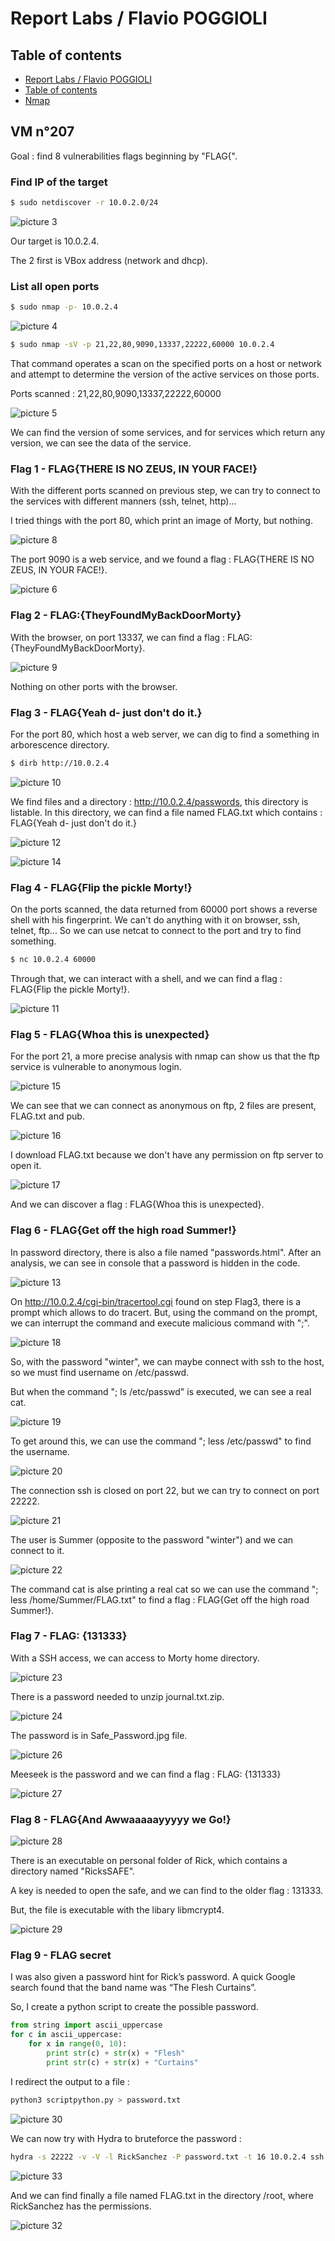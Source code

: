 # Report Labs / Flavio POGGIOLI

## Table of contents

  - [Report Labs / Flavio POGGIOLI](#report-labs--flavio-poggioli)
  - [Table of contents](#table-of-contents)
  - [Nmap](#nmap)


## VM n°207 

Goal : find 8 vulnerabilities flags beginning by "FLAG{".

### Find IP of the target
  
  ```bash
  $ sudo netdiscover -r 10.0.2.0/24
  ```
![picture 3](../images/d3d871b56ca16ee5b9b9ebaad68ac00140d7bc4045115ce2f262985e4eac8bfb.png)  

Our target is 10.0.2.4. 

The 2 first is VBox address (network and dhcp).

### List all open ports
  
  ```bash
  $ sudo nmap -p- 10.0.2.4
  ```
  ![picture 4](../images/46b46c45bff383ec5c6f5ed005114fd16f8d8b3d5ce19dd1c613166813623a50.png)  


```bash
$ sudo nmap -sV -p 21,22,80,9090,13337,22222,60000 10.0.2.4
```

That command operates a scan on the specified ports on a host or network and attempt to determine the version of the active services on those ports. 

Ports scanned : 21,22,80,9090,13337,22222,60000

![picture 5](../images/d1d862eef18773ac04c81d1ca694d994baad9c448add4eb7b2b20c4df6e615e3.png)  

We can find the version of some services, and for services which return any version, we can see the data of the service.

### Flag 1 - FLAG{THERE IS NO ZEUS, IN YOUR FACE!}

With the different ports scanned on previous step, we can try to connect to the services with different manners (ssh, telnet, http)...

I tried things with the port 80, which print an image of Morty, but nothing.

![picture 8](../images/0e72ea710bd116daa472f9cbab190a5071a7dd6aa96788c55448eddc8d2f1d1f.png)  

The port 9090 is a web service, and we found a flag : FLAG{THERE IS NO ZEUS, IN YOUR FACE!}.

![picture 6](../images/2e0080edc3cada760aadc48c3b7478ccf34f32abb33a57421f539f132b92138a.png)  

### Flag 2 - FLAG:{TheyFoundMyBackDoorMorty}

With the browser, on port 13337, we can find a flag : FLAG:{TheyFoundMyBackDoorMorty}.

![picture 9](../images/c104793dc2e75a413a996b150efa6903a318b34cd8b36d8a9ae7b7fe4ac1cf5c.png)  

Nothing on other ports with the browser.

### Flag 3 - FLAG{Yeah d- just don't do it.}

For the port 80, which host a web server, we can dig to find a something in arborescence directory.

```bash
$ dirb http://10.0.2.4
```

![picture 10](../images/59b6932517ac65bc914e74865ca3a0733f9244c335bfd5d3cab2fed56ef1c743.png)  

We find files and a directory : http://10.0.2.4/passwords, this directory is listable.
In this directory, we can find a file named FLAG.txt which contains : FLAG{Yeah d- just don't do it.}

![picture 12](../images/10cbe76c0d34fcde81ae7f9153943de609c58d8d0be631595babcc9ead99598a.png) 

![picture 14](../images/e779f9cb8b87ebded0217381553daa5eb022e2b370be5584cec4576514d14e2c.png)


### Flag 4 - FLAG{Flip the pickle Morty!}

On the ports scanned, the data returned from 60000 port shows a reverse shell with his fingerprint. We can't do anything with it on browser, ssh, telnet, ftp... So we can use netcat to connect to the port and try to find something.

```bash
$ nc 10.0.2.4 60000
```
Through that, we can interact with a shell, and we can find a flag : FLAG{Flip the pickle Morty!}.

![picture 11](../images/6b2f48934cc9126698ec9fa41c1378ecc38d360d856960742912407b2dd3bdfa.png)  

### Flag 5 - FLAG{Whoa this is unexpected} 

For the port 21, a more precise analysis with nmap can show us that the ftp service is vulnerable to anonymous login.

![picture 15](../images/985bccabaf0ada6390eeb8b9d2f3204a90b14587af9de83b99e45365295c5cbe.png)  

We can see that we can connect as anonymous on ftp, 2 files are present, FLAG.txt and pub.

![picture 16](../images/d12a4b1da91e399d496348f2c8fd588de6a5fe9275f722c7049fc12c1966ad49.png)  

I download FLAG.txt because we don't have any permission on ftp server to open it.

![picture 17](../images/ef129d29883cbd50bfaa07252370c03cc3196233b606a567799433f12b50d49d.png)  

And we can discover a flag : FLAG{Whoa this is unexpected}.

### Flag 6 - FLAG{Get off the high road Summer!}

In password directory, there is also a file named "passwords.html". After an analysis, we can see in console that a password is hidden in the code.

![picture 13](../images/8ca44e2a59a8f86bc80cec643bf16ebaac1ebc22135ba5d4c643cc5f6a008fa7.png) 


On http://10.0.2.4/cgi-bin/tracertool.cgi found on step Flag3, there is a prompt which allows to do tracert. But, using the command on the prompt, we can interrupt the command and execute malicious command with ";".

![picture 18](../images/797927299f718d85e9ac05c1e0afdfeea16067f5cfe925f045367316095e8581.png)  

So, with the password "winter", we can maybe connect with ssh to the host, so we must find username on /etc/passwd.

But when the command "; ls /etc/passwd" is executed, we can see a real cat.

![picture 19](../images/6a1704eb179441519ff6324c9bafb6799645af7ded3734f6274208c6f2c216d0.png)  

To get around this, we can use the command "; less /etc/passwd" to find the username.

![picture 20](../images/7354f46bdd59bfcbea0f13ce50154fdfddbc4287aa26000521713077ba475f87.png)  


The connection ssh is closed on port 22, but we can try to connect on port 22222.

![picture 21](../images/e0590b6e267d81a81390dccecd6f8594ec73538e4840abbdcc90f07ebed56863.png)  

The user is Summer (opposite to the password "winter") and we can connect to it.

![picture 22](../images/2346ffaadc886004bb4d633ba3c26182a1110595fb33d3717cb15dc9db9497c7.png)  

The command cat is alse printing a real cat so we can use the command "; less /home/Summer/FLAG.txt" to find a flag : FLAG{Get off the high road Summer!}.

### Flag 7 - FLAG: {131333} 

With a SSH access, we can access to Morty home directory.

![picture 23](../images/496ce5fb2f7a68967ed299972b4b073cc1c25a4ee2da47d03ded61162c6010c0.png)  

There is a password needed to unzip journal.txt.zip.

![picture 24](../images/4d15f2ee5e459d7a0c44a0927616c16a937220e8a18798501cc4a689e26d1d21.png)  

The password is in Safe_Password.jpg file.

![picture 26](../images/c0c727d514ca420c74dfa39c84999ab88a0a9cb043be3bea8b3ffe3d75719b42.png)  

Meeseek is the password and we can find a flag : FLAG: {131333} 

![picture 27](../images/0a6acef3189d0cd8c1bd75c662ddb184e71e2ff350a86739658d3eb1716da2c2.png)  


### Flag 8 - FLAG{And Awwaaaaayyyyy we Go!}

![picture 28](../images/55f3005acd5977ab189e09527331fa05d40bdad9b4067d7710f88ea78ae4fd74.png)  

There is an executable on personal folder of Rick, which contains a directory named "RicksSAFE".

A key is needed to open the safe, and we can find to the older flag : 131333.

But, the file is executable with the libary libmcrypt4.

![picture 29](../images/658477b4e15b978da7d89745627dc71b7df91f22716e670b6aee5af0284c565d.png)  

### Flag 9 - FLAG secret 
I was also given a password hint for Rick’s password. A quick Google search found that the band name was “The Flesh Curtains”.

So, I create a python script to create the possible password.

```python
from string import ascii_uppercase
for c in ascii_uppercase:
    for x in range(0, 10):
        print str(c) + str(x) + "Flesh"
        print str(c) + str(x) + "Curtains"
```

I redirect the output to a file :
```bash
python3 scriptpython.py > password.txt
```

![picture 30](../images/4c22d24e81edf2411389a7c267b7b7b7f02fb72295ed071e0a955b2515078960.png)  


We can now try with Hydra to bruteforce the password :
```bash
hydra -s 22222 -v -V -l RickSanchez -P password.txt -t 16 10.0.2.4 ssh
```


![picture 33](../images/f2043518aa192a3ea89ff8511234ecc786ba5d8bfb14f56577cbf14bd7dcc6af.png)  

And we can find finally a file named FLAG.txt in the directory /root, where RickSanchez has the permissions.

![picture 32](../images/7f044d25acba6334df9d8f24b5acbb06a7bb61588a8aa1964c70644a2ddece79.png)  
